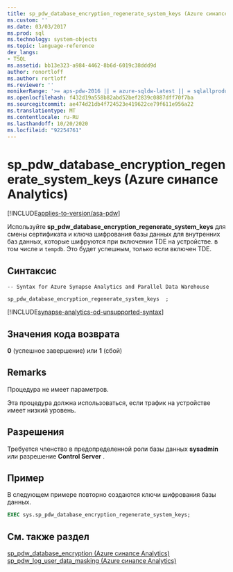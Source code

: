 ```yaml
---
title: sp_pdw_database_encryption_regenerate_system_keys (Azure синапсе Analytics) | Документация Майкрософт
ms.custom: ''
ms.date: 03/03/2017
ms.prod: sql
ms.technology: system-objects
ms.topic: language-reference
dev_langs:
- TSQL
ms.assetid: bb13e323-a984-4462-8b6d-6019c38ddd9d
author: ronortloff
ms.author: rortloff
ms.reviewer: ''
monikerRange: '>= aps-pdw-2016 || = azure-sqldw-latest || = sqlallproducts-allversions'
ms.openlocfilehash: f432d19a558b82abd52bef2839c0887dff70f7ba
ms.sourcegitcommit: ae474d21db4f724523e419622ce79f611e956a22
ms.translationtype: MT
ms.contentlocale: ru-RU
ms.lasthandoff: 10/20/2020
ms.locfileid: "92254761"
---
```

# <a name="sp_pdw_database_encryption_regenerate_system_keys-azure-synapse-analytics"></a>sp_pdw_database_encryption_regenerate_system_keys (Azure синапсе Analytics)

[!INCLUDE[applies-to-version/asa-pdw](../../includes/applies-to-version/asa-pdw.md)]

  Используйте **sp_pdw_database_encryption_regenerate_system_keys** для смены сертификата и ключа шифрования базы данных для внутренних баз данных, которые шифруются при включении TDE на устройстве. в том числе и `tempdb`. Это будет успешным, только если включен TDE.  
  
## <a name="syntax"></a>Синтаксис  
  
```syntaxsql  
-- Syntax for Azure Synapse Analytics and Parallel Data Warehouse  
  
sp_pdw_database_encryption_regenerate_system_keys  ;  
```  

[!INCLUDE[synapse-analytics-od-unsupported-syntax](../../includes/synapse-analytics-od-unsupported-syntax.md)]

## <a name="return-code-values"></a>Значения кода возврата  
 **0** (успешное завершение) или **1** (сбой)  
  
## <a name="remarks"></a>Remarks  
 Процедура не имеет параметров.  
  
 Эта процедура должна использоваться, если трафик на устройстве имеет низкий уровень.  
  
## <a name="permissions"></a>Разрешения  
 Требуется членство в предопределенной роли базы данных **sysadmin** или разрешение **Control Server** .  
  
## <a name="example"></a>Пример  
 В следующем примере повторно создаются ключи шифрования базы данных.  
  
```sql  
EXEC sys.sp_pdw_database_encryption_regenerate_system_keys;  
```  
  
## <a name="see-also"></a>См. также раздел  
 [sp_pdw_database_encryption &#40;Azure синапсе Analytics&#41;](../../relational-databases/system-stored-procedures/sp-pdw-database-encryption-sql-data-warehouse.md)   
 [sp_pdw_log_user_data_masking &#40;Azure синапсе Analytics&#41;](../../relational-databases/system-stored-procedures/sp-pdw-log-user-data-masking-sql-data-warehouse.md)  
  
